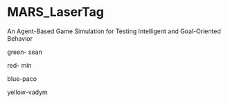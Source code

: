 # MARS_LaserTag
An Agent-Based Game Simulation for Testing Intelligent and Goal-Oriented Behavior


green- sean

red- min

blue-paco

yellow-vadym
